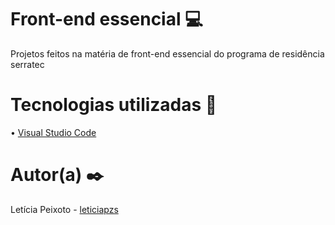 # Front-end essencial 💻 
Projetos feitos na matéria de front-end essencial do programa de residência serratec

# Tecnologias utilizadas  🔧

• [Visual Studio Code](https://code.visualstudio.com/)

# Autor(a) ✒️
Letícia Peixoto - [leticiapzs](https://github.com/leticiapzs)


